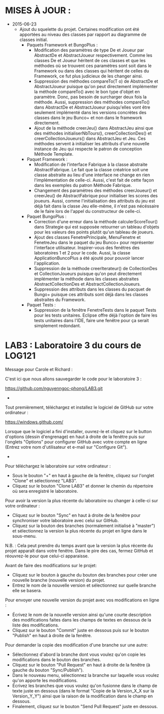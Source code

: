 # MISES À JOUR :
- 2015-06-23
  - Ajout du squelette du projet. Certaines modification ont été apportées au niveau des classes par rapport au                   diagramme de classes initial.
    - Paquets Framework et BungoPlus :
      - Modification des paramètres de type De et Joueur par AbstractDe et AbstractJoueur respectivement. Comme les classes De et Joueur héritent de ces classes et que les méthodes où se trouvent ces paramètres sont soit dans le Framework ou dans des classes qui héritent de celles du Framework, ce fut plus judicieux de les changer ainsi.
      - Suppression des méthodes compareTo(T o) de AbstractDe et AbstractJoueur puisque qu'on peut directement implémenter la méthode compareTo() avec le bon type d'objet en paramètre. Donc, pas besoin de surcharger deux fois la méthode. Aussi, suppression des méthodes compareTo() dans AbstractDe et AbstractJoueur puisqu'elles vont être seulement implémenté dans les versions concrètes des classes dans le jeu Bunco+ et non dans le framework directement.
      - Ajout de la méthode creerJeu() dans AbstractJeu ainsi que des méthodes initialiserNbTours(), creerCollectionDes() et creerCollectionJoueurs() dans AbstractJeu et Jeu. Ces méthodes servent à initialiser les attributs d'une nouvelle instance de Jeu qui respecte le patron de conception Méthode Template.
    - Paquet Framework :
      - Modification de l'interface Fabrique à la classe abstraite AbstractFabrique. Le fait que la classe créatrice soit une classe abstraite au lieu d'une interface ne change en rien l'implémentation de celle-ci. Aussi, c'est fait de cette façon dans les exemples du patron Méthode Fabrique.
      - Changement des paramètres des méthodes creerJoueur() et creerJeu() de AbstractFabrique pour initialiser les scores des joueurs. Aussi, comme l'initialisation des attributs du jeu est déjà fait dans la classe Jeu elle-même, il n'est pas nécéssaire de le faire lors de l'appel du constructeur de celle-ci.
    - Paquet BungoPlus :
      - Correction d'une erreur dans la méthode calculerScoreTour() dans Strategie qui est supposée retourner un tableau d'objets pour les valeurs des points plutôt qu'un tableau de joueurs.
      - Ajout des classes FenetrePrincipale, MenuFenetre et FenetreJeu dans le paquet du jeu Bunco+ pour représenter l'interface utilisateur. Inspirer-vous des fenêtres des laboratoires 1 et 2 pour le code. Aussi, la classe ApplicationBuncoPlus a été ajouté pour pouvoir lancer l'application.
      - Suppression de la méthode creerIterateur() de CollectionDes et CollectionJoueurs puisque qu'on peut directement implémenter la méthode dans les classes abstraites AbstractCollectionDes et AbstractCollectionJoueurs.
      - Suppression des attributs dans les classes du pacquet de Bungo+ puisque ces attributs sont déjà dans les classes abstraites du Framework.
    - Paquet Tests :
      - Suppression de la fenêtre FenetreTests dans le paquet Tests pour les tests unitaires. Eclipse offre déjà l'option de faire les tests unitaires dans l'IDE, faire une fenêtre pour ça serait simplement redondant.

# LAB3 : Laboratoire 3 du cours de LOG121

Message pour Carole et Richard :

C'est ici que nous allons sauvegarder le code pour le laboratoire 3 :

https://github.com/nguyenngoc-phong/LAB3.git

-
Tout premièrement, téléchargez et installez le logiciel de GitHub sur votre ordinateur :

https://windows.github.com/

Lorsque que le logiciel a fini d'installer, ouvrez-le et cliquez sur le button d'options (dessin d'engrenage) en haut à droite de la fenêtre puis sur l'onglets "Options" pour configurer GitHub avec votre compte en ligne (Entrez votre nom d'utilisateur et e-mail sur "Configure Git").

-
Pour téléchargez le laboratoire sur votre ordinateur :
  - Sous le bouton "+" en haut à gauche de la fenêtre, cliquez sur l'onglet "Clone" et sélectionnez "LAB3".
  - Cliquez sur le bouton "Clone LAB3" et donner le chemin du répertoire où sera enregistré le laboratoire.

Pour avoir la version la plus récente du laboratoire ou changer à celle-ci sur votre ordinateur :
  - Cliquez sur le bouton "Sync" en haut à droite de la fenêtre pour synchroniser votre laboratoire avec celui sur GitHub.
  - Cliquez sur la bouton des branches (normalement initialisé à "master") et sélectionnez la version la plus récente du projet en ligne dans le sous-menu.

  N.B. : Cela peut prendre du temps avant que la version la plus récente du projet apparaît dans votre fenêtre. Dans le pire   des cas, fermez GitHub et réouvrez-le pour que celui-ci apparaisse.

Avant de faire des modifications sur le projet:
  - Cliquez sur le bouton à gauche du bouton des branches pour créer une nouvelle branche (nouvelle version) du projet.
  - Entrez le nom de la nouvelle version et sélectionnez sur quelle branche elle se basera.

Pour envoyer une nouvelle version du projet avec vos modifications en ligne :
  - Écrivez le nom de la nouvelle version ainsi qu'une courte description des modifications faites dans les champs de textes en dessous de la liste des modifications.
  - Cliquez sur le bouton "Commit" juste en dessous puis sur le bouton "Publish" en haut à droite de la fenêtre.

Pour demander la copie des modification d'une branche sur une autre:
  - Sélectionnez d'abord la branche dont vous voulez qu'on copie les modifications dans le bouton des branches.
  - Cliquez sur le bouton "Pull Request" en haut à droite de la fenêtre (à gauche du bouton "Sync/Publish").
  - Dans le nouveau menu, sélectionnez la branche sur laquelle vous voulez qu'on apporte les modifications.
  - Écrivez les branches que vous voulez qu'on fusionne dans le champ de texte juste en dessous (dans le format "Copie de la Version_X_X sur la Version_Y_Y") ainsi que la raison de la modification dans le champ en dessous.
  - Finalement, cliquez sur le bouton "Send Pull Request" juste en dessous.
